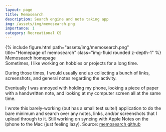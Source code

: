 ```yaml
---
layout: page
title: Memosearch
description: Search engine and note taking app
img: /assets/img/memosearch.png
importance: 1
category: Recreational CS
---
```

<div class="row">
    <div class="col-sm mt-3 mt-md-0">
        {% include figure.html path="assets/img/memosearch.png" title="Homepage of memosearch" class="img-fluid rounded z-depth-1" %}
    </div>
</div>
<div class="caption">
    Memosearch homepage
</div>
Sometimes, I like working on hobbies or projects for a long time.

During those times, I would usually end up collecting a bunch of
links, screenshots, and general notes regarding the activity.

Eventually I was annoyed with holding my phone, looking a piece of
paper with a handwritten note, and looking at my computer screen all at the same time.

I wrote this barely-working (but has a small test suite!) application
to do the bare minimum and search over any notes, links, and/or 
screenshots that I upload through to it. Still working on syncing
with Apple Notes on the Iphone to the Mac (just feeling lazy). Source: <a href="https://github.com/ryuparish/memosearch">memosearch github</a>
